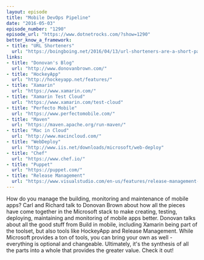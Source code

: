 ```yaml
---
layout: episode
title: "Mobile DevOps Pipeline"
date: "2016-05-03"
episode_number: "1290"
episode_url: "https://www.dotnetrocks.com/?show=1290"
better_know_a_framework:
- title: "URL Shorteners"
  url: "https://boingboing.net/2016/04/13/url-shorteners-are-a-short-pat.html"
links:
- title: "Donovan's Blog"
  url: "http://www.donovanbrown.com/"
- title: "HockeyApp"
  url: "http://hockeyapp.net/features/"
- title: "Xamarin"
  url: "https://www.xamarin.com/"
- title: "Xamarin Test Cloud"
  url: "https://www.xamarin.com/test-cloud"
- title: "Perfecto Mobile"
  url: "https://www.perfectomobile.com/"
- title: "Maven"
  url: "https://maven.apache.org/run-maven/"
- title: "Mac in Cloud"
  url: "http://www.macincloud.com/"
- title: "WebDeploy"
  url: "http://www.iis.net/downloads/microsoft/web-deploy"
- title: "Chef"
  url: "https://www.chef.io/"
- title: "Puppet"
  url: "https://puppet.com/"
- title: "Release Management"
  url: "https://www.visualstudio.com/en-us/features/release-management-vs.aspx"
---
```


How do you manage the building, monitoring and maintenance of mobile apps? Carl and Richard talk to Donovan Brown about how all the pieces have come together in the Microsoft stack to make creating, testing, deploying, maintaining and monitoring of mobile apps better. Donovan talks about all the good stuff from Build in mobile, including Xamarin being part of the toolset, but also tools like HockeyApp and Release Management. While Microsoft provides a ton of tools, you can bring your own as well - everything is optional and changeable. Ultimately, it's the synthesis of all the parts into a whole that provides the greater value. Check it out!
